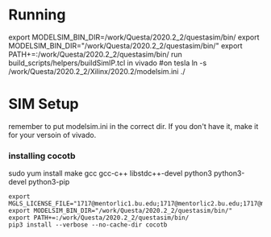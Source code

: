 
# Running
export MODELSIM_BIN_DIR=/work/Questa/2020.2_2/questasim/bin/
export MODELSIM_BIN_DIR="/work/Questa/2020.2_2/questasim/bin/"
export PATH+=:/work/Questa/2020.2_2/questasim/bin/
run build_scripts/helpers/buildSimIP.tcl in vivado
#on tesla
ln -s /work/Questa/2020.2_2/Xilinx/2020.2/modelsim.ini ./


# SIM Setup
remember to put modelsim.ini in the correct dir.
If you don't have it, make it for your versoin of vivado.

### installing cocotb

sudo yum install make gcc gcc-c++ libstdc++-devel python3 python3-devel python3-pip

```console
export MGLS_LICENSE_FILE="1717@mentorlic1.bu.edu;1717@mentorlic2.bu.edu;1717@mentorlic3.bu.edu"
export MODELSIM_BIN_DIR="/work/Questa/2020.2_2/questasim/bin/"
export PATH+=:/work/Questa/2020.2_2/questasim/bin/
pip3 install --verbose --no-cache-dir cocotb
```




